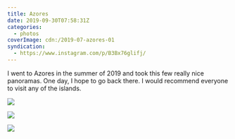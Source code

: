 ```yaml
---
title: Azores
date: 2019-09-30T07:58:31Z
categories:
  - photos
coverImage: cdn:/2019-07-azores-01
syndication:
  - https://www.instagram.com/p/B3Bx76glifj/
---
```


I went to Azores in the summer of 2019 and took this few really nice panoramas. One day, I hope to go back there. I would recommend everyone to visit any of the islands.

<div class="fw">

![](cdn:/2019-07-azores-01)

![](cdn:/2019-07-azores-02)

![](cdn:/2019-07-azores-03)

</div>
